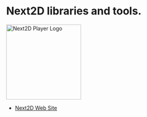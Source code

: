 Next2D libraries and tools.
=============
<img src="https://next2d.app/assets/img/logo.svg" width="200" height="200" alt="Next2D Player Logo">

- [Next2D Web Site](https://next2d.app)